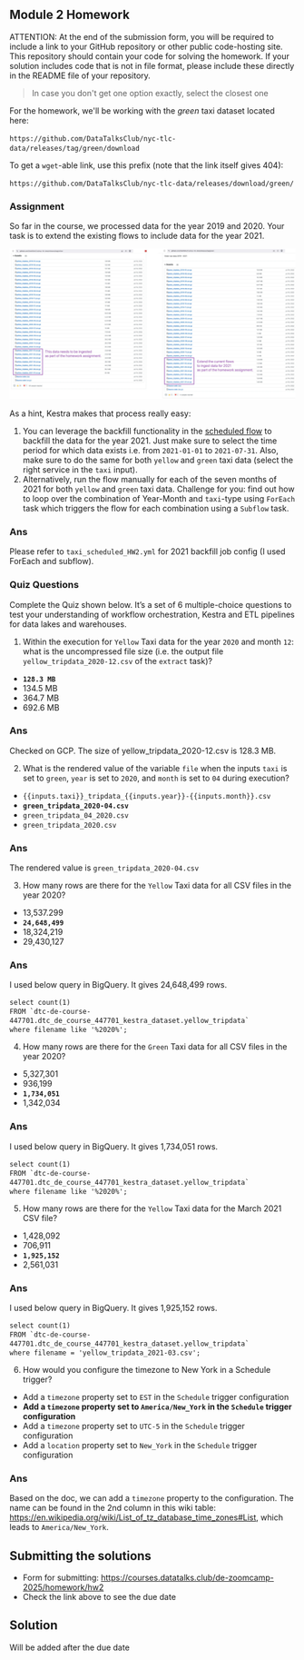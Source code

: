 ## Module 2 Homework

ATTENTION: At the end of the submission form, you will be required to include a link to your GitHub repository or other public code-hosting site. This repository should contain your code for solving the homework. If your solution includes code that is not in file format, please include these directly in the README file of your repository.

> In case you don't get one option exactly, select the closest one 

For the homework, we'll be working with the _green_ taxi dataset located here:

`https://github.com/DataTalksClub/nyc-tlc-data/releases/tag/green/download`

To get a `wget`-able link, use this prefix (note that the link itself gives 404):

`https://github.com/DataTalksClub/nyc-tlc-data/releases/download/green/`

### Assignment

So far in the course, we processed data for the year 2019 and 2020. Your task is to extend the existing flows to include data for the year 2021.

![homework datasets](image/homework.png)

As a hint, Kestra makes that process really easy:
1. You can leverage the backfill functionality in the [scheduled flow](../../../02-workflow-orchestration/flows/07_gcp_taxi_scheduled.yaml) to backfill the data for the year 2021. Just make sure to select the time period for which data exists i.e. from `2021-01-01` to `2021-07-31`. Also, make sure to do the same for both `yellow` and `green` taxi data (select the right service in the `taxi` input).
2. Alternatively, run the flow manually for each of the seven months of 2021 for both `yellow` and `green` taxi data. Challenge for you: find out how to loop over the combination of Year-Month and `taxi`-type using `ForEach` task which triggers the flow for each combination using a `Subflow` task.

### Ans
Please refer to `taxi_scheduled_HW2.yml` for 2021 backfill job config (I used ForEach and subflow).

### Quiz Questions

Complete the Quiz shown below. It’s a set of 6 multiple-choice questions to test your understanding of workflow orchestration, Kestra and ETL pipelines for data lakes and warehouses.

1) Within the execution for `Yellow` Taxi data for the year `2020` and month `12`: what is the uncompressed file size (i.e. the output file `yellow_tripdata_2020-12.csv` of the `extract` task)?
- **`128.3 MB`**
- 134.5 MB
- 364.7 MB
- 692.6 MB

### Ans
Checked on GCP. The size of yellow_tripdata_2020-12.csv is 128.3 MB.

2) What is the rendered value of the variable `file` when the inputs `taxi` is set to `green`, `year` is set to `2020`, and `month` is set to `04` during execution?
- `{{inputs.taxi}}_tripdata_{{inputs.year}}-{{inputs.month}}.csv` 
- **`green_tripdata_2020-04.csv`**
- `green_tripdata_04_2020.csv`
- `green_tripdata_2020.csv`

### Ans
The rendered value is `green_tripdata_2020-04.csv`

3) How many rows are there for the `Yellow` Taxi data for all CSV files in the year 2020?
- 13,537.299
- **`24,648,499`**
- 18,324,219
- 29,430,127
### Ans
I used below query in BigQuery. It gives 24,648,499 rows.
```
select count(1) 
FROM `dtc-de-course-447701.dtc_de_course_447701_kestra_dataset.yellow_tripdata`  
where filename like '%2020%';
```

4) How many rows are there for the `Green` Taxi data for all CSV files in the year 2020?
- 5,327,301
- 936,199
- **`1,734,051`**
- 1,342,034

### Ans
I used below query in BigQuery. It gives 1,734,051 rows.

```
select count(1) 
FROM `dtc-de-course-447701.dtc_de_course_447701_kestra_dataset.yellow_tripdata`  
where filename like '%2020%';
```

5) How many rows are there for the `Yellow` Taxi data for the March 2021 CSV file?
- 1,428,092
- 706,911
- **`1,925,152`**
- 2,561,031

### Ans
I used below query in BigQuery. It gives 1,925,152 rows.
```
select count(1)
FROM `dtc-de-course-447701.dtc_de_course_447701_kestra_dataset.yellow_tripdata`  
where filename = 'yellow_tripdata_2021-03.csv';
```

6) How would you configure the timezone to New York in a Schedule trigger?
- Add a `timezone` property set to `EST` in the `Schedule` trigger configuration  
- **Add a `timezone` property set to `America/New_York` in the `Schedule` trigger configuration**
- Add a `timezone` property set to `UTC-5` in the `Schedule` trigger configuration
- Add a `location` property set to `New_York` in the `Schedule` trigger configuration  

### Ans
Based on the doc, we can add a `timezone` property to the configuration. The name can be found in the 2nd column in this wiki table: https://en.wikipedia.org/wiki/List_of_tz_database_time_zones#List, which leads to `America/New_York`.

## Submitting the solutions

* Form for submitting: https://courses.datatalks.club/de-zoomcamp-2025/homework/hw2
* Check the link above to see the due date

## Solution

Will be added after the due date
